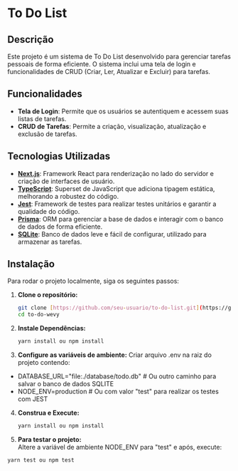 # To Do List

## Descrição

Este projeto é um sistema de To Do List desenvolvido para gerenciar tarefas pessoais de forma eficiente. O sistema inclui uma tela de login e funcionalidades de CRUD (Criar, Ler, Atualizar e Excluir) para tarefas.

## Funcionalidades

- **Tela de Login**: Permite que os usuários se autentiquem e acessem suas listas de tarefas.
- **CRUD de Tarefas**: Permite a criação, visualização, atualização e exclusão de tarefas.

## Tecnologias Utilizadas

- **[Next.js](https://nextjs.org/)**: Framework React para renderização no lado do servidor e criação de interfaces de usuário.
- **[TypeScript](https://www.typescriptlang.org/)**: Superset de JavaScript que adiciona tipagem estática, melhorando a robustez do código.
- **[Jest](https://jestjs.io/)**: Framework de testes para realizar testes unitários e garantir a qualidade do código.
- **[Prisma](https://www.prisma.io/)**: ORM para gerenciar a base de dados e interagir com o banco de dados de forma eficiente.
- **[SQLite](https://www.sqlite.org/)**: Banco de dados leve e fácil de configurar, utilizado para armazenar as tarefas.

## Instalação

Para rodar o projeto localmente, siga os seguintes passos:

1. **Clone o repositório:**
   ```bash
   git clone [https://github.com/seu-usuario/to-do-list.git](https://github.com/igaaoo/to-do-wevy.git)
   cd to-do-wevy

2. **Instale Dependências:**
   ```bash
   yarn install ou npm install


3. **Configure as variáveis de ambiente:**
Criar arquivo .env na raiz do projeto contendo:<br/>
 - DATABASE_URL="file:./database/todo.db" # Ou outro caminho para salvar o banco de dados SQLITE<br/>
 - NODE_ENV=production # Ou com valor "test" para realizar os testes com JEST


4. **Construa e Execute:**<br/>
    ```bash
    yarn install ou npm install


5. **Para testar o projeto:**<br/>
Altere a variável de ambiente NODE_ENV para "test" e após, execute:

 ```bash
yarn test ou npm test

